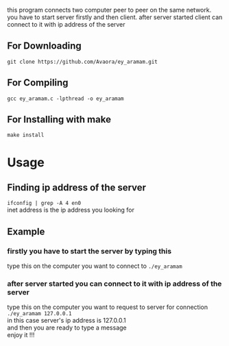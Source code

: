 this program connects two computer peer to peer on the same network.
you have to start server firstly and then client.
after server started client can connect to it with ip address of the server  
## For Downloading
`git clone https://github.com/Avaora/ey_aramam.git`

## For Compiling
`gcc ey_aramam.c -lpthread -o ey_aramam`

## For Installing with make
`make install`

# Usage
## Finding ip address of the server
`ifconfig | grep -A 4 en0`  
inet address is the ip address you looking for
## Example
### firstly you have to start the server by typing this  
type this on the computer you want to connect to
`./ey_aramam`  
### after server started you can connect to it with ip address of the server
type this on the computer you want to request to server for connection
`./ey_aramam 127.0.0.1`  
in this case server's ip address is 127.0.0.1  
and then you are ready to type a message  
enjoy it !!!
